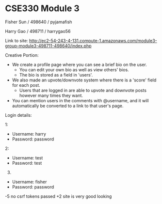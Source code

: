 # CSE330 Module 3
Fisher Sun / 498640 / pyjamafish

Harry Gao / 498711 / harrygao56


Link to site: http://ec2-54-243-4-131.compute-1.amazonaws.com/module3-group-module3-498711-498640/index.php


Creative Portion:
- We create a profile page where you can see a brief bio on the user.
  - You can edit your own bio as well as view others' bios.
  - The bio is stored as a field in 'users'.
- We also made an upvote/downvote system where there is a 'score' field for each post.
  - Users that are logged in are able to upvote and downvote posts however many times they want.
- You can mention users in the comments with @username, and it will automatically be converted to a link to that user's page.

Login details:

1:
- Username: harry
- Password: password

2:
- Username: test
- Password: test

3.
- Username: fisher
- Password: password

-5 no csrf tokens passed
+2 site is very good looking
